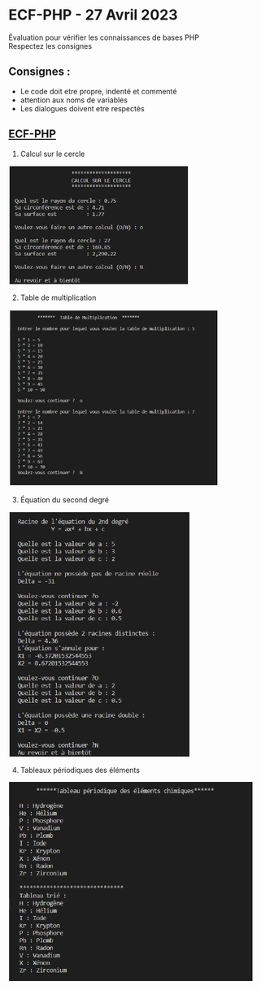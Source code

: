 # ECF-PHP - 27 Avril 2023
Évaluation pour vérifier les connaissances de bases PHP  
Respectez les consignes  
## Consignes :  
* Le code doit etre propre, indenté et commenté
* attention aux noms de variables
* Les dialogues doivent etre respectés  

## [ECF-PHP](./profile/Doc/ECF-PHP.pdf)&nbsp;&nbsp;  

1. Calcul sur le cercle  

![CalculCercle](./profile/Doc/1.jpg)&nbsp;&nbsp;  

2. Table de multiplication  

![multiplication](./profile/Doc/2.jpg)&nbsp;&nbsp;  

3. Équation du second degré  

![equation](./profile/Doc/3.jpg)&nbsp;&nbsp;  

4. Tableaux périodiques des éléments  

![tableauAsso](./profile/Doc/4.jpg)&nbsp;&nbsp; 

